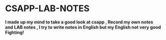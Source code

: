 # CSAPP-LAB-NOTES

**I made up my mind to take a good look at csapp , Record my own notes and LAB notes , I try to write notes in English but my English not very good**  
**Fighting!** 
